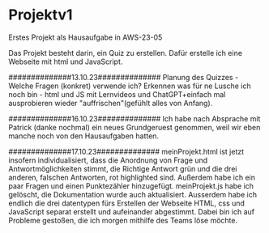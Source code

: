 # Projektv1
Erstes Projekt als Hausaufgabe in AWS-23-05

Das Projekt besteht darin, ein Quiz zu erstellen. Dafür erstelle ich eine Webseite mit html und JavaScript.

##############13.10.23##############
Planung des Quizzes - Welche Fragen (konkret) verwende ich?
Erkennen was für ne Lusche ich noch bin -  html und JS mit Lernvideos und ChatGPT+einfach mal ausprobieren wieder "auffrischen"(gefühlt alles von Anfang).

##############16.10.23##############
Ich habe nach Absprache mit Patrick (danke nochmal) ein neues Grundgeruest genommen, weil wir eben manche noch von den Hausaufgaben hatten.

##############17.10.23##############
meinProjekt.html ist jetzt insofern individualisiert, dass die Anordnung von Frage und Antwortmöglichkeiten stimmt, die Richtige Antwort grün und die drei anderen, falschen Antworten, rot highlighted sind. Außerdem habe ich ein paar Fragen und einen Punktezähler hinzugefügt. meinProjekt.js habe ich gelöscht, die Dokumentation wurde auch aktualisiert.
Ausserdem habe ich endlich die drei datentypen fürs Erstellen der Webseite HTML, css und JavaScript separat erstellt und aufeinander abgestimmt. Dabei bin ich auf Probleme gestoßen, die ich morgen mithilfe des Teams löse möchte.
